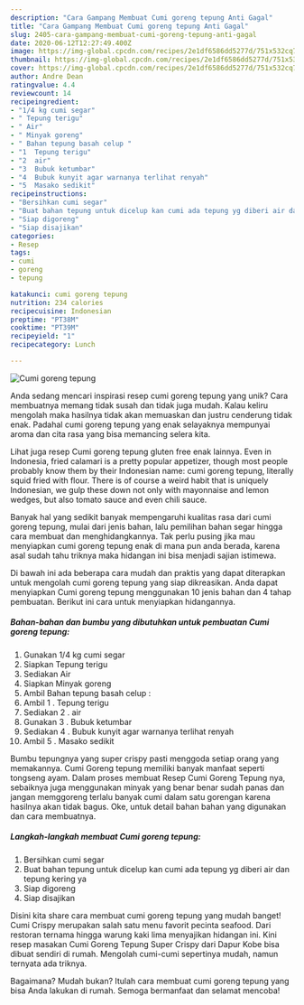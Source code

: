 ```yaml
---
description: "Cara Gampang Membuat Cumi goreng tepung Anti Gagal"
title: "Cara Gampang Membuat Cumi goreng tepung Anti Gagal"
slug: 2405-cara-gampang-membuat-cumi-goreng-tepung-anti-gagal
date: 2020-06-12T12:27:49.400Z
image: https://img-global.cpcdn.com/recipes/2e1df6586dd5277d/751x532cq70/cumi-goreng-tepung-foto-resep-utama.jpg
thumbnail: https://img-global.cpcdn.com/recipes/2e1df6586dd5277d/751x532cq70/cumi-goreng-tepung-foto-resep-utama.jpg
cover: https://img-global.cpcdn.com/recipes/2e1df6586dd5277d/751x532cq70/cumi-goreng-tepung-foto-resep-utama.jpg
author: Andre Dean
ratingvalue: 4.4
reviewcount: 14
recipeingredient:
- "1/4 kg cumi segar"
- " Tepung terigu"
- " Air"
- " Minyak goreng"
- " Bahan tepung basah celup "
- "1  Tepung terigu"
- "2  air"
- "3  Bubuk ketumbar"
- "4  Bubuk kunyit agar warnanya terlihat renyah"
- "5  Masako sedikit"
recipeinstructions:
- "Bersihkan cumi segar"
- "Buat bahan tepung untuk dicelup kan cumi ada tepung yg diberi air dan tepung kering ya"
- "Siap digoreng"
- "Siap disajikan"
categories:
- Resep
tags:
- cumi
- goreng
- tepung

katakunci: cumi goreng tepung 
nutrition: 234 calories
recipecuisine: Indonesian
preptime: "PT38M"
cooktime: "PT39M"
recipeyield: "1"
recipecategory: Lunch

---
```



![Cumi goreng tepung](https://img-global.cpcdn.com/recipes/2e1df6586dd5277d/751x532cq70/cumi-goreng-tepung-foto-resep-utama.jpg)

Anda sedang mencari inspirasi resep cumi goreng tepung yang unik? Cara membuatnya memang tidak susah dan tidak juga mudah. Kalau keliru mengolah maka hasilnya tidak akan memuaskan dan justru cenderung tidak enak. Padahal cumi goreng tepung yang enak selayaknya mempunyai aroma dan cita rasa yang bisa memancing selera kita.

Lihat juga resep Cumi goreng tepung gluten free enak lainnya. Even in Indonesia, fried calamari is a pretty popular appetizer, though most people probably know them by their Indonesian name: cumi goreng tepung, literally squid fried with flour. There is of course a weird habit that is uniquely Indonesian, we gulp these down not only with mayonnaise and lemon wedges, but also tomato sauce and even chili sauce.

Banyak hal yang sedikit banyak mempengaruhi kualitas rasa dari cumi goreng tepung, mulai dari jenis bahan, lalu pemilihan bahan segar hingga cara membuat dan menghidangkannya. Tak perlu pusing jika mau menyiapkan cumi goreng tepung enak di mana pun anda berada, karena asal sudah tahu triknya maka hidangan ini bisa menjadi sajian istimewa.


Di bawah ini ada beberapa cara mudah dan praktis yang dapat diterapkan untuk mengolah cumi goreng tepung yang siap dikreasikan. Anda dapat menyiapkan Cumi goreng tepung menggunakan 10 jenis bahan dan 4 tahap pembuatan. Berikut ini cara untuk menyiapkan hidangannya.

<!--inarticleads1-->

##### Bahan-bahan dan bumbu yang dibutuhkan untuk pembuatan Cumi goreng tepung:

1. Gunakan 1/4 kg cumi segar
1. Siapkan  Tepung terigu
1. Sediakan  Air
1. Siapkan  Minyak goreng
1. Ambil  Bahan tepung basah celup :
1. Ambil 1 . Tepung terigu
1. Sediakan 2 . air
1. Gunakan 3 . Bubuk ketumbar
1. Sediakan 4 . Bubuk kunyit agar warnanya terlihat renyah
1. Ambil 5 . Masako sedikit


Bumbu tepungnya yang super crispy pasti menggoda setiap orang yang memakannya. Cumi Goreng tepung memiliki banyak manfaat seperti tongseng ayam. Dalam proses membuat Resep Cumi Goreng Tepung nya, sebaiknya juga menggunakan minyak yang benar benar sudah panas dan jangan memggoreng terlalu banyak cumi dalam satu gorengan karena hasilnya akan tidak bagus. Oke, untuk detail bahan bahan yang digunakan dan cara membuatnya. 

<!--inarticleads2-->

##### Langkah-langkah membuat Cumi goreng tepung:

1. Bersihkan cumi segar
1. Buat bahan tepung untuk dicelup kan cumi ada tepung yg diberi air dan tepung kering ya
1. Siap digoreng
1. Siap disajikan


Disini kita share cara membuat cumi goreng tepung yang mudah banget! Cumi Crispy merupakan salah satu menu favorit pecinta seafood. Dari restoran ternama hingga warung kaki lima menyajikan hidangan ini. Kini resep masakan Cumi Goreng Tepung Super Crispy dari Dapur Kobe bisa dibuat sendiri di rumah. Mengolah cumi-cumi sepertinya mudah, namun ternyata ada triknya. 

Bagaimana? Mudah bukan? Itulah cara membuat cumi goreng tepung yang bisa Anda lakukan di rumah. Semoga bermanfaat dan selamat mencoba!
